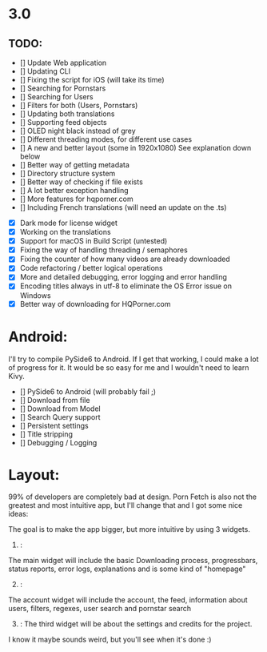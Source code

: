 # 3.0
 

## TODO:

- [] Update Web application
- [] Updating CLI
- [] Fixing the script for iOS (will take its time)
- [] Searching for Pornstars
- [] Searching for Users
- [] Filters for both (Users, Pornstars)
- [] Updating both translations
- [] Supporting feed objects
- [] OLED night black instead of grey
- [] Different threading modes, for different use cases
- [] A new and better layout (some in 1920x1080) See explanation down below
- [] Better way of getting metadata
- [] Directory structure system
- [] Better way of checking if file exists
- [] A lot better exception handling
- [] More features for hqporner.com
- [] Including French translations (will need an update on the .ts)
- [x] Dark mode for license widget
- [x] Working on the translations
- [x] Support for macOS in Build Script (untested)
- [x] Fixing the way of handling threading / semaphores
- [x] Fixing the counter of how many videos are already downloaded
- [x] Code refactoring / better logical operations
- [x] More and detailed debugging, error logging and error handling
- [x] Encoding titles always in utf-8 to eliminate the OS Error issue on Windows
- [x] Better way of downloading for HQPorner.com

# Android:

I'll try to compile PySide6 to Android. If I get that working, I could make a lot
of progress for it. It would be so easy for me and I wouldn't need to learn Kivy.


- [] PySide6 to Android (will probably fail ;) 
- [] Download from file
- [] Download from Model
- [] Search Query support
- [] Persistent settings
- [] Title stripping
- [] Debugging / Logging





# Layout:


99% of developers are completely bad at design. Porn Fetch is also not the greatest and 
most intuitive app, but I'll change that and I got some nice ideas:

The goal is to make the app bigger, but more intuitive by using 3 widgets.

1)  :

The main widget will include the basic Downloading process, progressbars,
status reports, error logs, explanations and is some kind of "homepage"

2)  :

The account widget will include the account, the feed, information about users, filters, 
regexes, user search and pornstar search

3) : The third widget will be about the settings and credits for the project.



I know it maybe sounds weird, but you'll see when it's done :) 

